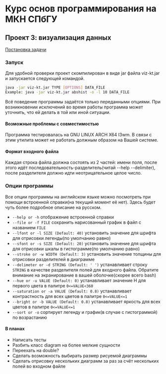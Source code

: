 # Курс основ программирования на МКН СПбГУ
## Проект 3: визуализация данных

[Постановка задачи](./TASK.md)

### Запуск
Для удобной проверки проект скомпилирован в виде jar файла viz-kt.jar и запускается следующей командой.
```sh 
java -jar viz-kt.jar TYPE [OPTIONS] DATA_FILE
Example: java -jar viz-kt.jar abshist -o -l 10 DATA_FILE
```
Всё поведение программы задаётся только переданными опциями. При возникновении исключений во время работы программа может уточнить, что ей делать в той или иной ситуации.
#### Возможные проблемы с совместимостью
Программа тестировалась на GNU LINUX ARCH X64 I3wm. В связи с этим утилита может не работать должным образом на Вашей системе.
#### Формат входного файла
Каждая строка файла должна состоять из 2 частей: имени поля, после этого идёт последовательность-разделитель(читай --help --delimiter), после разделителя должно идти неотрицательное целое число.
### Опции программы
Все опции программы на английском языке можно посмотреть при помощи встроенной справки(на текущий момент её нет).
Здесь будет чуть более подробное описание на русском.
+ ``--help or -h`` отображение встроенной справки
+ ``--file or -f FILE`` сохранить нарисованный график в файл с названием ``FILE``
+ ``--lfont or -l SIZE (Default: 40)`` установить значение для шрифта для отрисовки легенды(по умолчанию равно)
+ ``--sfont or -s SIZE (Default: 20)`` установить значение для шрифта для отрисовки шкалы в гистограмме(по умолчанию равно)
+ ``--stroke or -w WIDTH (Default: 3)`` установить значение толщины для отрисовки разделителей в диаграмме
+ ``--delimeter or -d STRING (Default: ' ')`` устанавливает строку ``STRING`` в качестве разделителя полей для входного файла. Обратите внимание на экранирование в вашей оболочке(скорее всего bash)
+ ``--hue or -u VALUE (Default: 0)`` устанавливает значение H для первого цвета в палитре ``0<=VALUE<360``
+ ``--saturation or -a VALUE (Default: 0.8)`` устанавливает контрастность для всех цветов в палитре ``0<=VALUE<=1``
+ ``--bright or -b VALUE (Default: 0.8)`` устанавливает яркость для всех цветов в палитре ``0<=VALUE<=1``
+ ``--sort or -o`` сортирует легенду и график(в случае с гистограммой) по возрастанию
#### В планах
+ Написать тесты
+ Разбить класс diagram на более мелкие сущности
+ Переехать на double?
+ Сделать возможность выбирать размер рисуемой диаграммы
+ Сделать отрисовку нескольких диаграмм за раз за счёт нескольких полей во входном файле
